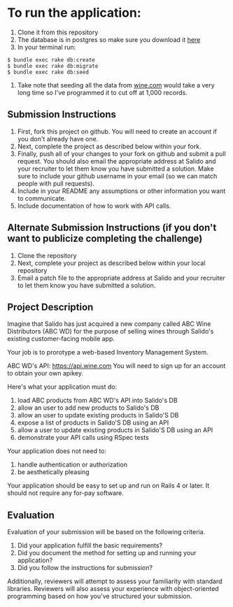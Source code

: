 # To run the application: 
1. Clone it from this repository
1. The database is in postgres so make sure you download it [here](http://www.postgresql.org/)
1. In your terminal run:
```
$ bundle exec rake db:create
$ bundle exec rake db:migrate
$ bundle exec rake db:seed
```
1. Take note that seeding all the data from [wine.com](https://api.wine.com/) would take a very long time so I've programmed it to cut off at 1,000 records.

## Submission Instructions
1. First, fork this project on github.  You will need to create an account if you don't already have one.
1. Next, complete the project as described below within your fork.
1. Finally, push all of your changes to your fork on github and submit a pull request.  You should also email the appropriate address at Salido and your recruiter to let them know you have submitted a solution.  Make sure to include your github username in your email (so we can match people with pull requests).
1. Include in your README any assumptions or other information you want to communicate.
1. Include documentation of how to work with API calls.

## Alternate Submission Instructions (if you don't want to publicize completing the challenge)
1. Clone the repository
1. Next, complete your project as described below within your local repository
1. Email a patch file to the appropriate address at Salido and your recruiter to let them know you have submitted a solution.

## Project Description
Imagine that Salido has just acquired a new company called ABC Wine Distributors (ABC WD) for the purpose of selling wines through Salido's existing customer-facing mobile app.

Your job is to prorotype a web-based Inventory Management System.

ABC WD's API: https://api.wine.com You will need to sign up for an account to obtain your own apikey.

Here's what your application must do:

1. load ABC products from ABC WD's API into Salido's DB
1. allow an user to add new products to Salido's DB
1. allow an user to update existing products in Salido'S DB
1. expose a list of products in Salido'S DB using an API
1. allow a user to update existing products in Salido'S DB using an API
1. demonstrate your API calls using RSpec tests

Your application does not need to:

1. handle authentication or authorization 
1. be aesthetically pleasing

Your application should be easy to set up and run on Rails 4 or later.  It should not require any for-pay software.

## Evaluation
Evaluation of your submission will be based on the following criteria. 

1. Did your application fulfill the basic requirements?
1. Did you document the method for setting up and running your application?
1. Did you follow the instructions for submission?

Additionally, reviewers will attempt to assess your familiarity with standard libraries. Reviewers will also assess your experience with object-oriented programming based on how you've structured your submission.
